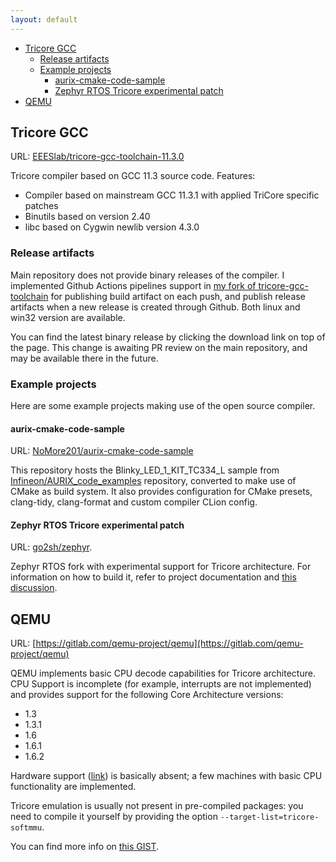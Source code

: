 ```yaml
---
layout: default
---
```


- [Tricore GCC](#tricore-gcc)
  - [Release artifacts](#release-artifacts)
  - [Example projects](#example-projects)
    - [aurix-cmake-code-sample](#aurix-cmake-code-sample)
    - [Zephyr RTOS Tricore experimental patch](#zephyr-rtos-tricore-experimental-patch)
- [QEMU](#qemu)

## Tricore GCC

URL: [EEESlab/tricore-gcc-toolchain-11.3.0](https://github.com/EEESlab/tricore-gcc-toolchain-11.3.0)

Tricore compiler based on GCC 11.3 source code. Features:

- Compiler based on mainstream GCC 11.3.1 with applied TriCore specific patches
- Binutils based on version 2.40
- libc based on Cygwin newlib version 4.3.0

### Release artifacts

Main repository does not provide binary releases of the compiler. I implemented
Github Actions pipelines support in
[my fork of tricore-gcc-toolchain](https://github.com/NoMore201/tricore-gcc-toolchain) for publishing build artifact on each push, and publish
release artifacts when a new release is created through Github. Both linux and
win32 version are available.

You can find the latest binary release by clicking the download link on top of
the page. This change is awaiting PR review on the main repository, and may be
available there in the future.

### Example projects

Here are some example projects making use of the open source compiler.

#### aurix-cmake-code-sample

URL: [NoMore201/aurix-cmake-code-sample](https://github.com/NoMore201/aurix-cmake-code-sample)

This repository hosts the Blinky_LED_1_KIT_TC334_L sample from
[Infineon/AURIX_code_examples](https://github.com/Infineon/AURIX_code_examples)
repository, converted to make use of CMake as build system. It also provides
configuration for CMake presets, clang-tidy, clang-format and custom compiler
CLion config.

#### Zephyr RTOS Tricore experimental patch

URL: [go2sh/zephyr](https://github.com/go2sh/zephyr/tree/tricore).

Zephyr RTOS fork with experimental support for Tricore architecture.
For information on how to build it, refer to project documentation and
[this discussion](https://github.com/zephyrproject-rtos/zephyr/discussions/68826#discussioncomment-9296297).

## QEMU

URL: [https://gitlab.com/qemu-project/qemu](https://gitlab.com/qemu-project/qemu)

QEMU implements basic CPU decode capabilities for Tricore architecture. CPU
Support is incomplete (for example, interrupts are not implemented) and provides
support for the following Core Architecture versions:

- 1.3
- 1.3.1
- 1.6
- 1.6.1
- 1.6.2

Hardware support
([link](https://gitlab.com/qemu-project/qemu/-/tree/master/hw/tricore?ref_type=heads))
is basically absent; a few machines with basic CPU functionality are implemented.

Tricore emulation is usually not present in pre-compiled packages: you need
to compile it yourself by providing the option `--target-list=tricore-softmmu`.

You can find more info on
[this GIST](https://gist.github.com/bri3d/5429c0b25346a0830c01042e77d6914c).
